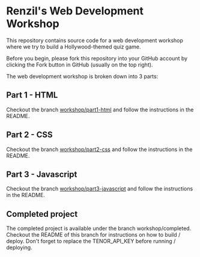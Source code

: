 # Renzil's Web Development Workshop

This repository contains source code for a web development workshop where we try to build a Hollywood-themed quiz game.

Before you begin, please fork this repository into your GitHub account by clicking the Fork button in GitHub (usually on the top right).

The web development workshop is broken down into 3 parts:

## Part 1 - HTML
Checkout the branch [workshop/part1-html]("https://github.com/renzil/webdev-workshop/tree/workshop/part1-html") and follow the instructions in the README.

## Part 2 - CSS
Checkout the branch [workshop/part2-css]("https://github.com/renzil/webdev-workshop/tree/workshop/part2-css") and follow the instructions in the README.

## Part 3 - Javascript
Checkout the branch [workshop/part3-javascript]("https://github.com/renzil/webdev-workshop/tree/workshop/part3-javascript") and follow the instructions in the README.

## Completed project
The completed project is available under the branch workshop/completed. Checkout the README of this branch for instructions on how to build / deploy. Don't forget to replace the TENOR_API_KEY before running / deploying.
